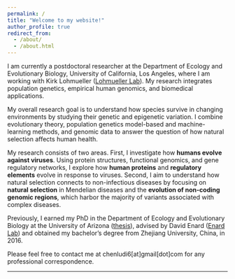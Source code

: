 ```yaml
---
permalink: /
title: "Welcome to my website!"
author_profile: true
redirect_from: 
  - /about/
  - /about.html
---
```

I am currently a postdoctoral researcher at the Department of Ecology and Evolutionary Biology, University of California, Los Angeles, where I am working with Kirk Lohmueller ([Lohmueller Lab](https://lohmueller.eeb.ucla.edu/people/)). My research integrates population genetics, empirical human genomics, and biomedical applications.

My overall research goal is to understand how species survive in changing environments by studying their genetic and epigenetic variation. I combine evolutionary theory, population genetics model-based and machine-learning methods, and genomic data to answer the question of how natural selection affects human health. 

My research consists of two areas. 
First, I investigate how **humans evolve against viruses**. Using protein structures, functional genomics, and gene regulatory networks, I explore how **human proteins** and **regulatory elements** evolve in response to viruses. 
Second, I aim to understand how natural selection connects to non-infectious diseases by focusing on **natural selection** in Mendelian diseases and the **evolution of non-coding genomic regions**, which harbor the majority of variants associated with complex diseases. 

Previously, I earned my PhD in the Department of Ecology and Evolutionary Biology at the University of Arizona ([thesis](http://chenludi.github.io/files/)), advised by David Enard ([Enard Lab](https://enardlab.com/)) and obtained my bachelor’s degree from Zhejiang University, China, in 2016. 

Please feel free to contact me at chenludi6[at]gmail[dot]com for any professional correspondence.

------

